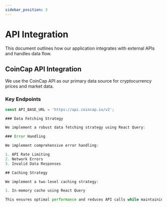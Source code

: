 ```yaml
---
sidebar_position: 3
---
```


# API Integration

This document outlines how our application integrates with external APIs and handles data flow.

## CoinCap API Integration

We use the CoinCap API as our primary data source for cryptocurrency prices and market data.

### Key Endpoints

```typescript
const API_BASE_URL = 'https://api.coincap.io/v2';

### Data Fetching Strategy

We implement a robust data fetching strategy using React Query:

### Error Handling

We implement comprehensive error handling:

1. API Rate Limiting
2. Network Errors
3. Invalid Data Responses

## Caching Strategy

We implement a two-level caching strategy:

1. In-memory cache using React Query

This ensures optimal performance and reduces API calls while maintaining data freshness.
